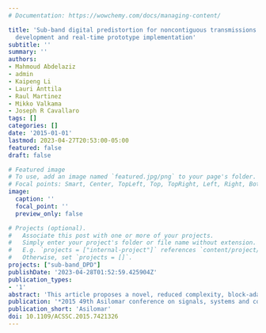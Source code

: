 ```yaml
---
# Documentation: https://wowchemy.com/docs/managing-content/

title: 'Sub-band digital predistortion for noncontiguous transmissions: Algorithm
  development and real-time prototype implementation'
subtitle: ''
summary: ''
authors:
- Mahmoud Abdelaziz
- admin
- Kaipeng Li
- Lauri Anttila
- Raul Martinez
- Mikko Valkama
- Joseph R Cavallaro
tags: []
categories: []
date: '2015-01-01'
lastmod: 2023-04-27T20:53:00-05:00
featured: false
draft: false

# Featured image
# To use, add an image named `featured.jpg/png` to your page's folder.
# Focal points: Smart, Center, TopLeft, Top, TopRight, Left, Right, BottomLeft, Bottom, BottomRight.
image:
  caption: ''
  focal_point: ''
  preview_only: false

# Projects (optional).
#   Associate this post with one or more of your projects.
#   Simply enter your project's folder or file name without extension.
#   E.g. `projects = ["internal-project"]` references `content/project/deep-learning/index.md`.
#   Otherwise, set `projects = []`.
projects: ["sub-band_DPD"]
publishDate: '2023-04-28T01:52:59.425904Z'
publication_types:
- '1'
abstract: 'This article proposes a novel, reduced complexity, block-adaptive digital predistortion (DPD) technique for mitigating the spurious emissions that occur when amplifying spectrally noncontiguous signals with a nonlinear power amplifier (PA). The introduced DPD solution is designed for real-time scenarios where a loop delay exists in the DPD system. By a proper choice of the DPD parameters, the technique is shown to be robust against arbitrarily long loop delays while not sacrificing DPD linearization performance and convergence speed. Moreover, the proposed DPD solution has lower complexity compared to previously proposed solutions in the literature while giving excellent linearization performance in terms of mitigating the spurious emissions. Real-time implementations of the algorithm on the WARP platform are developed, including considerations for several key trade-offs in the hardware design to balance the robustness, performance and complexity. The simulations and real-time FPGA experiments evidence excellent and robust performance in real-life situations with highly nonlinear PAs and arbitrary loop delays.'
publication: '*2015 49th Asilomar conference on signals, systems and computers*'
publication_short: 'Asilomar'
doi: 10.1109/ACSSC.2015.7421326
---
```

